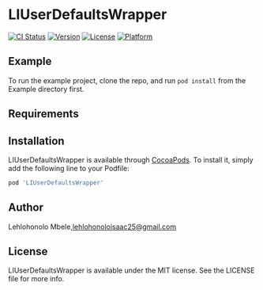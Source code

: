 # LIUserDefaultsWrapper

[![CI Status](https://img.shields.io/travis/lehlohonoloisaac25@gmail.com/LIUserDefaultsWrapper.svg?style=flat)](https://travis-ci.org/lehlohonoloisaac25@gmail.com/LIUserDefaultsWrapper)
[![Version](https://img.shields.io/cocoapods/v/LIUserDefaultsWrapper.svg?style=flat)](https://cocoapods.org/pods/LIUserDefaultsWrapper)
[![License](https://img.shields.io/cocoapods/l/LIUserDefaultsWrapper.svg?style=flat)](https://cocoapods.org/pods/LIUserDefaultsWrapper)
[![Platform](https://img.shields.io/cocoapods/p/LIUserDefaultsWrapper.svg?style=flat)](https://cocoapods.org/pods/LIUserDefaultsWrapper)

## Example

To run the example project, clone the repo, and run `pod install` from the Example directory first.

## Requirements

## Installation

LIUserDefaultsWrapper is available through [CocoaPods](https://cocoapods.org). To install
it, simply add the following line to your Podfile:

```ruby
pod 'LIUserDefaultsWrapper'
```

## Author

Lehlohonolo Mbele,lehlohonoloisaac25@gmail.com

## License

LIUserDefaultsWrapper is available under the MIT license. See the LICENSE file for more info.
